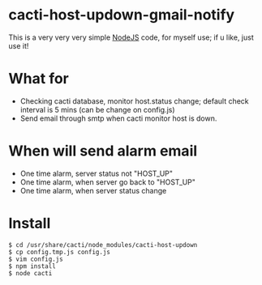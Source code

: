 cacti-host-updown-gmail-notify
==============================

This is a very very very simple [NodeJS](http://nodejs.org) code, for myself use; if u like, just use it!

What for
=================
  
   - Checking cacti database, monitor host.status change; default check interval is 5 mins (can be change on config.js)
   - Send email through smtp when cacti monitor host is down.

When will send alarm email
=================
   
   - One time alarm, server status not "HOST_UP"
   - One time alarm, when server go back to "HOST_UP"
   - One time alarm, when server status change

Install
=================


    $ cd /usr/share/cacti/node_modules/cacti-host-updown
    $ cp config.tmp.js config.js
    $ vim config.js
    $ npm install
    $ node cacti

